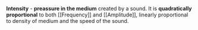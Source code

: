**Intensity** - **preassure in the medium** created by a sound. It is **quadratically proportional** to both [[Frequency]] and [[Amplitude]], linearly proportional to density of medium and the speed of the sound.

